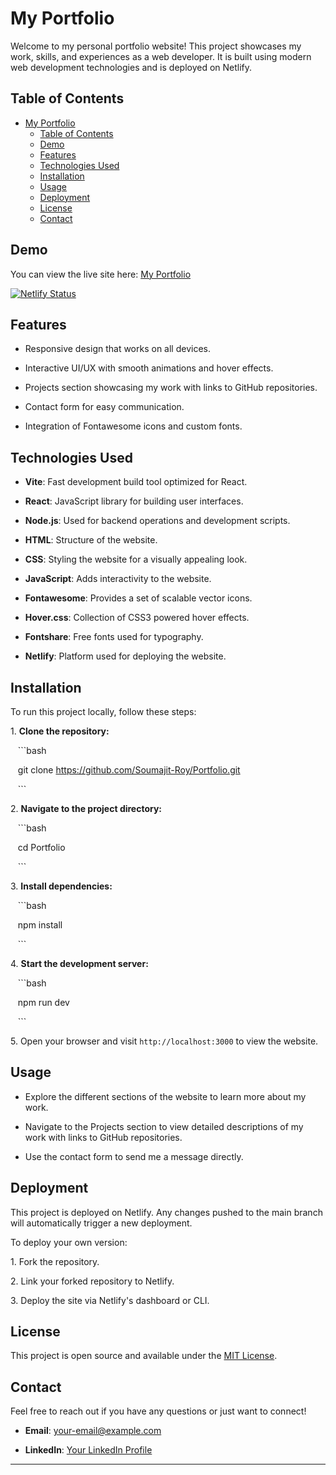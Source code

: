# My Portfolio

Welcome to my personal portfolio website! This project showcases my work, skills, and experiences as a web developer. It is built using modern web development technologies and is deployed on Netlify.

## Table of Contents

- [My Portfolio](#my-portfolio)
  - [Table of Contents](#table-of-contents)
  - [Demo](#demo)
  - [Features](#features)
  - [Technologies Used](#technologies-used)
  - [Installation](#installation)
  - [Usage](#usage)
  - [Deployment](#deployment)
  - [License](#license)
  - [Contact](#contact)

## Demo

You can view the live site here: [My Portfolio](https://itssoumajit.netlify.app/)

[![Netlify Status](https://api.netlify.com/api/v1/badges/63d95420-5a77-4be6-9b5e-23db3f8c7362/deploy-status)](https://app.netlify.com/sites/itssoumajit/deploys)

## Features

- Responsive design that works on all devices.

- Interactive UI/UX with smooth animations and hover effects.

- Projects section showcasing my work with links to GitHub repositories.

- Contact form for easy communication.

- Integration of Fontawesome icons and custom fonts.

## Technologies Used

- **Vite**: Fast development build tool optimized for React.

- **React**: JavaScript library for building user interfaces.

- **Node.js**: Used for backend operations and development scripts.

- **HTML**: Structure of the website.

- **CSS**: Styling the website for a visually appealing look.

- **JavaScript**: Adds interactivity to the website.

- **Fontawesome**: Provides a set of scalable vector icons.

- **Hover.css**: Collection of CSS3 powered hover effects.

- **Fontshare**: Free fonts used for typography.

- **Netlify**: Platform used for deploying the website.

## Installation

To run this project locally, follow these steps:

1\. **Clone the repository:**

   ```bash

   git clone https://github.com/Soumajit-Roy/Portfolio.git

   ```

2\. **Navigate to the project directory:**

   ```bash

   cd Portfolio

   ```

3\. **Install dependencies:**

   ```bash

   npm install

   ```

4\. **Start the development server:**

   ```bash

   npm run dev

   ```

5\. Open your browser and visit `http://localhost:3000` to view the website.

## Usage

- Explore the different sections of the website to learn more about my work.

- Navigate to the Projects section to view detailed descriptions of my work with links to GitHub repositories.

- Use the contact form to send me a message directly.

## Deployment

This project is deployed on Netlify. Any changes pushed to the main branch will automatically trigger a new deployment.

To deploy your own version:

1\. Fork the repository.

2\. Link your forked repository to Netlify.

3\. Deploy the site via Netlify's dashboard or CLI.

## License

This project is open source and available under the [MIT License](LICENSE).

## Contact

Feel free to reach out if you have any questions or just want to connect!

- **Email**: [your-email@example.com](mailto:itssoumajit@gmail.com)

- **LinkedIn**: [Your LinkedIn Profile](https://www.linkedin.com/in/soumajitroy/)

---

